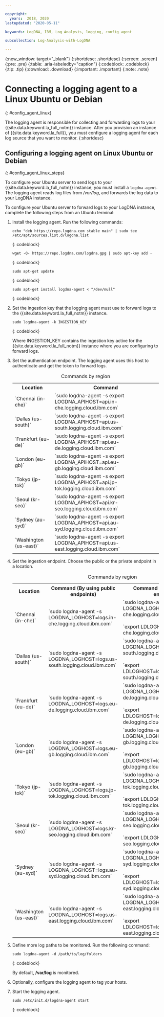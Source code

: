 ```yaml
---

copyright:
  years:  2018, 2020
lastupdated: "2020-05-11"

keywords: LogDNA, IBM, Log Analysis, logging, config agent

subcollection: Log-Analysis-with-LogDNA

---
```


{:new_window: target="_blank"}
{:shortdesc: .shortdesc}
{:screen: .screen}
{:pre: .pre}
{:table: .aria-labeledby="caption"}
{:codeblock: .codeblock}
{:tip: .tip}
{:download: .download}
{:important: .important}
{:note: .note}

# Connecting a logging agent to a Linux Ubuntu or Debian
{: #config_agent_linux}

The logging agent is responsible for collecting and forwarding logs to your {{site.data.keyword.la_full_notm}} instance. After you provision an instance of {{site.data.keyword.la_full}}, you must configure a logging agent for each log source that you want to monitor.
{:shortdesc}


## Configuring a logging agent on Linux Ubuntu or Debian
{: #config_agent_linux_steps}

To configure your Ubuntu server to send logs to your {{site.data.keyword.la_full_notm}} instance, you must install a `logdna-agent`. The logging agent reads log files from */var/log*, and forwards the log data to your LogDNA instance.

To configure your Ubuntu server to forward logs to your LogDNA instance, complete the following steps from an Ubuntu terminal:

1. Install the logging agent. Run the following commands:

    ```
    echo "deb https://repo.logdna.com stable main" | sudo tee /etc/apt/sources.list.d/logdna.list
    ```
    {: codeblock}

    ```
    wget -O- https://repo.logdna.com/logdna.gpg | sudo apt-key add -
    ```
    {: codeblock}

    ```
    sudo apt-get update
    ```
    {: codeblock}

    ```
    sudo apt-get install logdna-agent < "/dev/null"
    ```
    {: codeblock}

2. Set the ingestion key that the logging agent must use to forward logs to the {{site.data.keyword.la_full_notm}} instance.  

    ```
    sudo logdna-agent -k INGESTION_KEY
    ```
    {: codeblock}

    Where INGESTION_KEY contains the ingestion key active for the {{site.data.keyword.la_full_notm}} instance where you are configuring to forward logs.

3. Set the authentication endpoint. The logging agent uses this host to authenticate and get the token to forward logs. 

    <table>
      <caption>Commands by region</caption>
      <tr>
        <th>Location</th>
        <th>Command </th>

      </tr>
      <tr>
        <td>`Chennai (in-che)`</td>
        <td>`sudo logdna-agent -s export LOGDNA_APIHOST=api.in-che.logging.cloud.ibm.com`</td>
      </tr>
      <tr>
        <td>`Dallas (us-south)`</td>
        <td>`sudo logdna-agent -s export LOGDNA_APIHOST=api.us-south.logging.cloud.ibm.com`</td>
      </tr>
      <tr>
        <td>`Frankfurt (eu-de)`</td>
        <td>`sudo logdna-agent -s export LOGDNA_APIHOST=api.eu-de.logging.cloud.ibm.com`</td>
      </tr>
      <tr>
        <td>`London (eu-gb)`</td>
        <td>`sudo logdna-agent -s export LOGDNA_APIHOST=api.eu-gb.logging.cloud.ibm.com`</td>
      </tr>
      <tr>
        <td>`Tokyo (jp-tok)`</td>
        <td>`sudo logdna-agent -s export LOGDNA_APIHOST=api.jp-tok.logging.cloud.ibm.com`</td>
      </tr>
      <tr>
        <td>`Seoul (kr-seo)`</td>
        <td>`sudo logdna-agent -s export LOGDNA_APIHOST=api.kr-seo.logging.cloud.ibm.com`</td>
      </tr>
      <tr>
        <td>`Sydney (au-syd)`</td>
        <td>`sudo logdna-agent -s export LOGDNA_APIHOST=api.au-syd.logging.cloud.ibm.com`</td>
      </tr>
      <tr>
        <td>`Washington (us-east)`</td>
        <td>`sudo logdna-agent -s export LOGDNA_APIHOST=api.us-east.logging.cloud.ibm.com`</td>
      </tr>
    </table>

4. Set the ingestion endpoint. Choose the public or the private endpoint in a location.

    <table>
      <caption>Commands by region </caption>
      <tr>
        <th>Location</th>
        <th>Command (By using public endpoints)</th>
        <th>Command (By using private endpoints)</th>
      </tr>
      <tr>
        <td>`Chennai (in-che)`</td>
        <td>`sudo logdna-agent -s LOGDNA_LOGHOST=logs.in-che.logging.cloud.ibm.com`</td>
        <td>`sudo logdna-agent -s LOGDNA_LOGHOST=logs.private.in-che.logging.cloud.ibm.com` </br></br>`export LDLOGHOST=logs.private.in-che.logging.cloud.ibm.com`</td>
      </tr>
      <tr>
        <td>`Dallas (us-south)`</td>
        <td>`sudo logdna-agent -s LOGDNA_LOGHOST=logs.us-south.logging.cloud.ibm.com`</td>
        <td>`sudo logdna-agent -s LOGDNA_LOGHOST=logs.private.us-south.logging.cloud.ibm.com` </br></br>`export LDLOGHOST=logs.private.us-south.logging.cloud.ibm.com`</td>
      </tr>
      <tr>
        <td>`Frankfurt (eu-de)`</td>
        <td>`sudo logdna-agent -s LOGDNA_LOGHOST=logs.eu-de.logging.cloud.ibm.com`</td>
        <td>`sudo logdna-agent -s LOGDNA_LOGHOST=logs.private.eu-de.logging.cloud.ibm.com` </br></br>`export LDLOGHOST=logs.private.eu-de.logging.cloud.ibm.com`</td>
      </tr>
      <tr>
        <td>`London (eu-gb)`</td>
        <td>`sudo logdna-agent -s LOGDNA_LOGHOST=logs.eu-gb.logging.cloud.ibm.com`</td>
        <td>`sudo logdna-agent -s LOGDNA_LOGHOST=logs.private.eu-gb.logging.cloud.ibm.com` </br></br>`export LDLOGHOST=logs.private.eu-gb.logging.cloud.ibm.com`</td>
      </tr>
      <tr>
        <td>`Tokyo (jp-tok)`</td>
        <td>`sudo logdna-agent -s LOGDNA_LOGHOST=logs.jp-tok.logging.cloud.ibm.com`</td>
        <td>`sudo logdna-agent -s LOGDNA_LOGHOST=logs.private.jp-tok.logging.cloud.ibm.com` </br></br>`export LDLOGHOST=logs.private.jp-tok.logging.cloud.ibm.com`</td>
      </tr>
      <tr>
        <td>`Seoul (kr-seo)`</td>
        <td>`sudo logdna-agent -s LOGDNA_LOGHOST=logs.kr-seo.logging.cloud.ibm.com`</td>
        <td>`sudo logdna-agent -s LOGDNA_LOGHOST=logs.private.kr-seo.logging.cloud.ibm.com` </br></br>`export LDLOGHOST=logs.private.kr-seo.logging.cloud.ibm.com`</td>
      </tr>
      <tr>
        <td>`Sydney (au-syd)`</td>
        <td>`sudo logdna-agent -s LOGDNA_LOGHOST=logs.au-syd.logging.cloud.ibm.com`</td>
        <td>`sudo logdna-agent -s LOGDNA_LOGHOST=logs.private.au-syd.logging.cloud.ibm.com` </br></br>`export LDLOGHOST=logs.private.au-syd.logging.cloud.ibm.com`</td>
      </tr>
      <tr>
        <td>`Washington (us-east)`</td>
        <td>`sudo logdna-agent -s LOGDNA_LOGHOST=logs.us-east.logging.cloud.ibm.com`</td>
        <td>`sudo logdna-agent -s LOGDNA_LOGHOST=logs.private.us-east.logging.cloud.ibm.com` </br></br>`export LDLOGHOST=logs.private.us-east.logging.cloud.ibm.com`</td>
      </tr>
    </table>

5. Define more log paths to be monitored. Run the following command:

    ```
    sudo logdna-agent -d /path/to/log/folders
    ```
    {: codeblock}

    By default, **/var/log** is monitored.

6. Optionally, configure the logging agent to tag your hosts.

7. Start the logging agent.

    ```
    sudo /etc/init.d/logdna-agent start
    ```
    {: codeblock}

